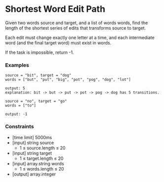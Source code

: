 # Shortest Word Edit Path

Given two words source and target, and a list of words words, find the length of the shortest series of edits that transforms source to target.

Each edit must change exactly one letter at a time, and each intermediate word (and the final target word) must exist in words.

If the task is impossible, return -1.

### Examples

```
source = "bit", target = "dog"
words = ["but", "put", "big", "pot", "pog", "dog", "lot"]

output: 5
explanation: bit -> but -> put -> pot -> pog -> dog has 5 transitions.
```

```
source = "no", target = "go"
words = ["to"]

output: -1
```

### Constraints

- [time limit] 5000ms
- [input] string source
  - 1 ≤ source.length ≤ 20
- [input] string target
  - 1 ≤ target.length ≤ 20
- [input] array.string words
  - 1 ≤ words.length ≤ 20
- [output] array.integer
